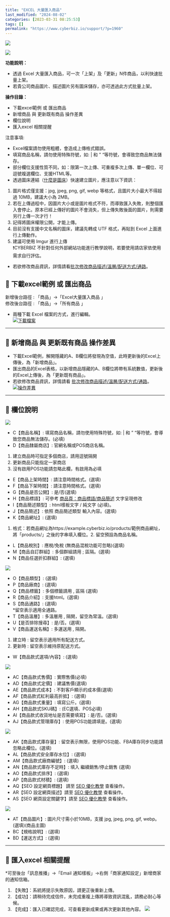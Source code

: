 ```yaml
---
title: "EXCEL 大量匯入商品"
last_modified: "2024-08-02"
categories: [2023-03-31 08:25:53]
tags: []
permalink: "https://www.cyberbiz.io/support/?p=1960"
---
```


![](https://www.cyberbiz.io/support/wp-content/uploads/適用站別.png)

[![](https://www.cyberbiz.io/support/wp-content/uploads/台灣站.png)](https://www.cyberbiz.io/support/?page_id=2490)

**功能說明：**  

* 透過 Excel 大量匯入商品，可一次「上架」及「更新」N件商品，以利快速批量上架。
* 若貴公司商品圖片、描述圖片另有圖床儲存，亦可透過此方式批量上架。

**操作目錄：**

* 下載excel範例 或 匯出商品
* 新增商品 與 更新既有商品 操作差異
* 欄位說明
* 匯入excel 相關提醒

注意事項:  

* Excel檔案請勿使用粗體，會造成上傳格式錯誤。
* 填寫商品名稱，請勿使用特殊符號，如: | 和 ” “等符號，會導致您商品無法儲存。
* 部分欄位支援性質不同，如：限第一次上傳、可重複多次上傳、單一欄位、可逗號複選欄位、支援HTML等。
* 透過圖床連結（[什麼是圖床](https://zh.wikipedia.org/wiki/%E7%BD%91%E7%BB%9C%E7%9B%B8%E5%86%8C)）快速建立圖片，應注意以下資訊： 
1. 圖片格式僅支援：jpg, jpeg, png, gif, webp 等格式，且圖片大小最大不得超過 10MB，建議大小為 2MB。
2. 若在上傳過程中，因圖片大小或是圖片格式不符，而導致匯入失敗，則整個匯入會停止。原本已經上傳好的圖片不會消失，但上傳失敗後面的圖片，則需要另行上傳一次才行！
3. 記得將圖床權限公開，才能上傳。
4. 目前沒有支援中文名稱的圖床，建議先轉成 UTF 格式，再貼到 Excel 上面進行上傳動作。
5. 建議可使用 Imgur 進行上傳  
❗CYBERBIZ 不針對任何外部網站功能進行教學說明，若要使用請店家依使用需求自行評估。

* 若欲修改商品資訊，詳情請看[批次修改商品描述/溫層/配送方式/通路](https://www.cyberbiz.io/support/?p=44199)。



## 📌 下載excel範例 或 匯出商品


新增後台路徑 : 「商品」→「Excel大量匯入商品 」  
修改後台路徑 : 「商品」→「所有商品 」  


* 兩種下載 Excel 檔案的方式，進行編輯。  
[![下載檔案](https://www.cyberbiz.io/support/wp-content/uploads/大量匯入商品01.png)](https://www.cyberbiz.io/support/wp-content/uploads/大量匯入商品01.png)



* * *



## 📌 新增商品 與 更新既有商品 操作差異



* 下載Excel範例，解開隱藏的A、B欄位將發現為空值，此時更新後的Excel上傳後，為「新增商品」。
* 匯出商品的Excel表格，以新增商品隱藏的A、B欄位將帶有系統數值，更新後的Excel上傳後，為「更新既有商品」。
* 若欲修改商品資訊，詳情請看 [批次修改商品描述/溫層/配送方式/通路](https://www.cyberbiz.io/support/?p=44199)。
[![操作差異](https://www.cyberbiz.io/support/wp-content/uploads/大量匯入商品02.png)](https://www.cyberbiz.io/support/wp-content/uploads/大量匯入商品02.png)  

* * *



## 📌 欄位說明


[![](https://www.cyberbiz.io/support/wp-content/uploads/大量匯入商品03.png)](https://www.cyberbiz.io/support/wp-content/uploads/大量匯入商品03.png)

* C【商品名稱】: 填寫商品名稱，請勿使用特殊符號，如: | 和 ” “等符號，會導致您商品無法儲存。(必填)
* D【商品隸屬商店】: 官網名稱或POS商店名稱。 
1. 建立商品時可指定多個商店，請用逗號隔開
2. 更新商品只能指定一家商店
3. 沒有啟用POS功能請忽略此欄，有啟用為必填
* E【商品上架時間】: 請注意時間格式。(選填)
* F【商品下架時間】: 請注意時間格式。(選填)
* G【商品是否公開】: 是/否(選填)
* H【商品標語】: 可參考 [商品頁：商品標語/商品簡述](https://www.cyberbiz.io/support/?p=16893) 文字呈現修改 
* I【商品簡述類型】: html樣板文字 / 純文字 (必填)。
* J【商品簡述】: 依照 商品簡述類型 輸入內容。(選填)
* K【商品網址】: (選填) 
1. 格式：若商品網址為https://example.cyberbiz.io/products/範例商品網址，將「products/」之後的字串填入欄位。2. 留空預設為商品名稱。
* L【商品稅別】: 應稅/免稅 (無商品混稅功能可忽略)(選填)
* M【商品自訂群組】: 多個群組請用 ; 區隔。(選填)
* N【商品任選折扣群組】: (選填)

[![](https://www.cyberbiz.io/support/wp-content/uploads/大量匯入商品04.png)](https://www.cyberbiz.io/support/wp-content/uploads/大量匯入商品04.png)

* O【商品類型】: (選填)
* P【商品廠商】: (選填)
* Q【商品標籤】: 多個標籤請用 , 區隔 (選填)
* R【商品介紹】: 支援html。(選填)
* S【商品通路】: (選填)  
*留空表示適用全通路。 
* T【商品溫層】: 多溫層用 , 隔開，留空為常溫。(選填) 
* U【是否排除搜尋】: 是/否。(選填)
* V【商品運送名稱】: 多運送用 , 隔開。 
1. 建立時 : 留空表示適用所有配送方式。
2. 更新時 : 留空表示維持原配送方式。
* W【商品款式選項/內容】: (選填)

[![](https://www.cyberbiz.io/support/wp-content/uploads/大量匯入商品05.png)](https://www.cyberbiz.io/support/wp-content/uploads/大量匯入商品05.png)

* AC【商品款式售價】: 實際售價(必填)
* AD【商品款式定價】: 建議售價(選填)
* AE【商品款式成本】: 不對客戶顯示的成本價(選填)
* AF【商品款式紅利最高折抵】: (選填)
* AG【商品款式重量】: 填寫公斤。(選填)
* AH【商品款式SKU碼】: (EC選填、POS必填)
* AI【商品款式收貨地址是否需要填寫】: 是/否。(選填)
* AJ【商品款式管理庫存】: 使用POS功能請填是。(選填)

[![](https://www.cyberbiz.io/support/wp-content/uploads/大量匯入商品06.png)](https://www.cyberbiz.io/support/wp-content/uploads/大量匯入商品06.png)

* AK【商品款式庫存量】: 留空表示無限，使用POS功能、FBA庫存同步功能請忽略此欄位。(選填)
* AL【商品款式安全庫存水位】: (選填)
* AM【商品款式廠商編號】: (選填)
* AN【商品款式庫存不足時】: 填入 繼續銷售/停止銷售 (選填)
* AO【商品款式排序】: (選填)
* AP【商品款式材積】: (選填)
* AQ【SEO 設定網頁標題】 請至 [SEO 優化教學](https://www.cyberbiz.io/support/?p=16944#product) 查看操作。
* AR【SEO 設定網頁描述】請至 [SEO 優化教學](https://www.cyberbiz.io/support/?p=16944#product) 查看操作。
* AS【SEO 網頁設定關鍵字】請至 [SEO 優化教學](https://www.cyberbiz.io/support/?p=16944#product) 查看操作。

[![](https://www.cyberbiz.io/support/wp-content/uploads/大量匯入商品07.png)](https://www.cyberbiz.io/support/wp-content/uploads/大量匯入商品07.png)

* AT【商品圖片】: 圖片尺寸需小於10MB，支援 jpg, jpeg, png, gif, webp。(選填)(商品主圖)
* BC【規格說明】: (選填)
* BD【運送方式】: (選填)

* * *



## 📌 匯入excel 相關提醒


*可至後台「訊息推播」→「Email 通知樣板」→右側「商家通知設定」新增商家的通知信箱。 
1. 【失敗】：系統將提示失敗原因，請更正後重新上傳。
2. 【成功】：請稍待完成信件，未完成重複上傳將導致資訊混亂，請務必耐心等候。
3. 【完成】：匯入已確認完成，可查看更新成果或再次更新其他內容。
[![](https://www.cyberbiz.io/support/wp-content/uploads/大量匯入商品08.png)](https://www.cyberbiz.io/support/wp-content/uploads/大量匯入商品08.png)  

